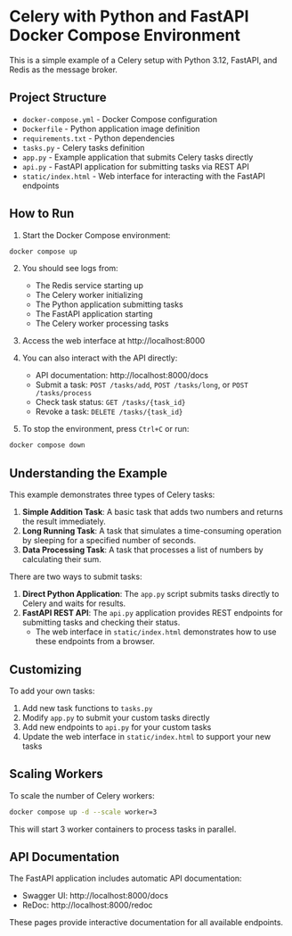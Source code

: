 # Celery with Python and FastAPI Docker Compose Environment

This is a simple example of a Celery setup with Python 3.12, FastAPI, and Redis as the message broker.

## Project Structure

- `docker-compose.yml` - Docker Compose configuration
- `Dockerfile` - Python application image definition
- `requirements.txt` - Python dependencies
- `tasks.py` - Celery tasks definition
- `app.py` - Example application that submits Celery tasks directly
- `api.py` - FastAPI application for submitting tasks via REST API
- `static/index.html` - Web interface for interacting with the FastAPI endpoints

## How to Run

1. Start the Docker Compose environment:

```bash
docker compose up
```

2. You should see logs from:
   - The Redis service starting up
   - The Celery worker initializing
   - The Python application submitting tasks
   - The FastAPI application starting
   - The Celery worker processing tasks

3. Access the web interface at http://localhost:8000

4. You can also interact with the API directly:
   - API documentation: http://localhost:8000/docs
   - Submit a task: `POST /tasks/add`, `POST /tasks/long`, or `POST /tasks/process`
   - Check task status: `GET /tasks/{task_id}`
   - Revoke a task: `DELETE /tasks/{task_id}`

5. To stop the environment, press `Ctrl+C` or run:

```bash
docker compose down
```

## Understanding the Example

This example demonstrates three types of Celery tasks:

1. **Simple Addition Task**: A basic task that adds two numbers and returns the result immediately.
2. **Long Running Task**: A task that simulates a time-consuming operation by sleeping for a specified number of seconds.
3. **Data Processing Task**: A task that processes a list of numbers by calculating their sum.

There are two ways to submit tasks:

1. **Direct Python Application**: The `app.py` script submits tasks directly to Celery and waits for results.
2. **FastAPI REST API**: The `api.py` application provides REST endpoints for submitting tasks and checking their status.
   - The web interface in `static/index.html` demonstrates how to use these endpoints from a browser.

## Customizing

To add your own tasks:
1. Add new task functions to `tasks.py`
2. Modify `app.py` to submit your custom tasks directly
3. Add new endpoints to `api.py` for your custom tasks
4. Update the web interface in `static/index.html` to support your new tasks

## Scaling Workers

To scale the number of Celery workers:

```bash
docker compose up -d --scale worker=3
```

This will start 3 worker containers to process tasks in parallel.

## API Documentation

The FastAPI application includes automatic API documentation:

- Swagger UI: http://localhost:8000/docs
- ReDoc: http://localhost:8000/redoc

These pages provide interactive documentation for all available endpoints.
